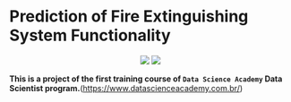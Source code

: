 # Prediction of Fire Extinguishing System Functionality

<div align="center">
<img src="https://img.shields.io/badge/R-276DC3?style=for-the-badge&logo=r&logoColor=white"><img>
<img src="https://img.shields.io/badge/RStudio-75AADB?style=for-the-badge&logo=RStudio&logoColor=white"><img>
</div>

**This is a project of the first training course of `Data Science Academy` Data Scientist program.**(https://www.datascienceacademy.com.br/)

